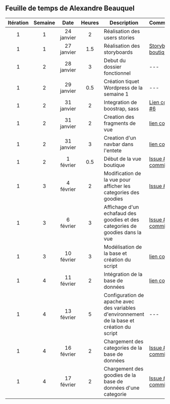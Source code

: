 ## Feuille de temps de Alexandre Beauquel


 **Itération** | **Semaine** | **Date**  | **Heures** | **Description**                     | **Commentaire**
:---:          |:---:        |:---:      |:---:       |---                                  |---     
1              |1            |24 janvier | 2          |Réalisation des users stories        |
1              |1            |27 janvier | 1.5        |Réalisation des storyboards          | [Storyboard boutique](https://github.com/cegepmatane/projet-web-2019-Ca-broue/commit/0c8080de49e070ad7e30bb65579de33acf899294)    
1              |2            |28 janvier |3           |Debut du dossier fonctionnel         |---    
1              |2            |29 janvier |0.5         |Création tiquet Wordpress de la semaine 1         |---    
1              |2            |31 janvier |2           |Integration de boostrap, sass        |[Lien commit](https://github.com/cegepmatane/projet-web-2019-Ca-broue/commit/b557adcd1b95ab789fc4c76802693a6d4dcbb4da) [#6](https://github.com/cegepmatane/projet-web-2019-Ca-broue/issues/6)    
1              |2            |31 janvier |2           |Creation des fragments de vue        |[lien commit](https://github.com/cegepmatane/projet-web-2019-Ca-broue/commit/22d411e3af830f9389412d40175790cf68621c03)  
1              |2            |31 janvier |3           |Creation d'un navbar dans l'entete        |[lien commit](https://github.com/cegepmatane/projet-web-2019-Ca-broue/commit/8ab30bbf0e57028d31ca4dc0354e34d8edb64c7b)  
1              |2            |1  février |0.5         | Début de la vue boutique        |[Issue #6 ](https://github.com/cegepmatane/projet-web-2019-Ca-broue/issues/6) [lien commi](https://github.com/cegepmatane/projet-web-2019-Ca-broue/commit/d5f42648f638e83d47b4da1b139aa0a2e8d88706)
1              |3            |4  février |2         | Modification de la vue pour afficher les categories des goodies        |[Issue #6 ](https://github.com/cegepmatane/projet-web-2019-Ca-broue/issues/6)    
1              |3            |6  février |3         | Affichage d'un echafaud des goodies et des categories de goodies dans la vue |[Issue #6 ](https://github.com/cegepmatane/projet-web-2019-Ca-broue/issues/6)  [lien commit](https://github.com/cegepmatane/projet-web-2019-Ca-broue/commit/0479c8d6b6eb337b3237eda2de7ae9b7824ed99c)    
1              |3            |10  février |3         | Modélisation de la base et création du script |[lien commit](https://github.com/cegepmatane/projet-web-2019-Ca-broue/commit/e76aa559304a57abcfd166c44075f5dc8d95695e)
1              |4            |11  février |2         | Intégration de la base de données  |[lien commit](https://github.com/cegepmatane/projet-web-2019-Ca-broue/commit/bf9e7bfbbab14989327f439e8181a7661f4cb3a3)
1              |4            |13  février |5         | Configuration de apache avec des variables d'environnement de la base et création du script |---    
1              |4            |16  février |2        | Chargement des categories de la base de données |[Issue #6 ](https://github.com/cegepmatane/projet-web-2019-Ca-broue/issues/6)[lien commit](https://github.com/cegepmatane/projet-web-2019-Ca-broue/commit/cf628ad18de9743d0bd641030c065cf7b7a5850d)
1              |4            |17  février |2        | Chargement des goodies de la base de données d'une categorie|[Issue #6 ](https://github.com/cegepmatane/projet-web-2019-Ca-broue/issues/6) [Lien commit](https://github.com/cegepmatane/projet-web-2019-Ca-broue/commit/dcef29922336c311784c7d29740b326c527b0c13)
        